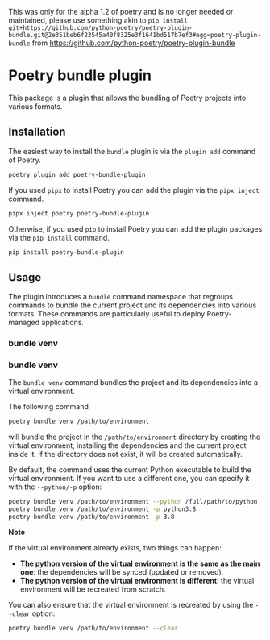 This was only for the alpha 1.2 of poetry and is no longer needed or maintained, please use something akin to `pip install git+https://github.com/python-poetry/poetry-plugin-bundle.git@2e351beb6f23545a40f8325e3f1641bd517b7ef3#egg=poetry-plugin-bundle` from https://github.com/python-poetry/poetry-plugin-bundle

# Poetry bundle plugin

This package is a plugin that allows the bundling of Poetry projects into various formats.


## Installation

The easiest way to install the `bundle` plugin is via the `plugin add` command of Poetry.

```bash
poetry plugin add poetry-bundle-plugin
```

If you used `pipx` to install Poetry you can add the plugin via the `pipx inject` command.

```bash
pipx inject poetry poetry-bundle-plugin
```

Otherwise, if you used `pip` to install Poetry you can add the plugin packages via the `pip install` command.

```bash
pip install poetry-bundle-plugin
```


## Usage

The plugin introduces a `bundle` command namespace that regroups commands to bundle the current project
and its dependencies into various formats. These commands are particularly useful to deploy
Poetry-managed applications.

### bundle venv

### bundle venv

The `bundle venv` command bundles the project and its dependencies into a virtual environment.

The following command

```bash
poetry bundle venv /path/to/environment
```

will bundle the project in the `/path/to/environment` directory by creating the virtual environment,
installing the dependencies and the current project inside it. If the directory does not exist,
it will be created automatically.

By default, the command uses the current Python executable to build the virtual environment.
If you want to use a different one, you can specify it with the `--python/-p` option:

```bash
poetry bundle venv /path/to/environment --python /full/path/to/python
poetry bundle venv /path/to/environment -p python3.8
poetry bundle venv /path/to/environment -p 3.8
```

**Note**

If the virtual environment already exists, two things can happen:

- **The python version of the virtual environment is the same as the main one**: the dependencies will be synced (updated or removed).
- **The python version of the virtual environment is different**: the virtual environment will be recreated from scratch.

You can also ensure that the virtual environment is recreated by using the `--clear` option:

```bash
poetry bundle venv /path/to/environment --clear
```
